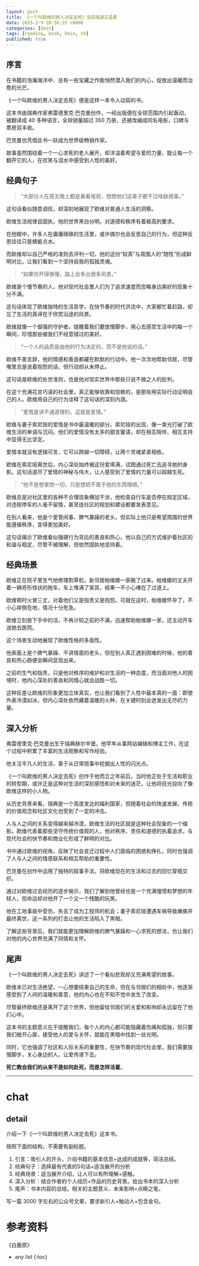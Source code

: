 ```yaml
---
layout: post
title: 《一个叫欧维的男人决定去死》当孤独遇见温柔
date: 2025-2-9 20:56:35 +0800
categories: [5min]
tags: [reading, book, 5min, sh]
published: true
---
```


## 序言

在书籍的浩瀚海洋中，总有一些宝藏之作能悄然潜入我们的内心，绽放出温暖而治愈的光芒。

《一个叫欧维的男人决定去死》便是这样一本令人动容的书。

这本书由瑞典作家弗雷德里克·巴克曼创作，一经出版便在全球范围内引起轰动，被翻译成 40 多种语言，全球销量超过 350 万册，还被改编成同名电影，口碑与票房双丰收。

巴克曼也凭借此书一跃成为世界级畅销作家。

故事虽然围绕着一个一心求死的老人展开，却洋溢着希望与爱的力量，能让每一个翻开它的人，在欢笑与泪水中感受到人性的美好。

## 经典句子

> “大部分人在周五晚上都是看看电视，想想他们这辈子都干过啥缺德事。”

这句话看似随意调侃，却深刻地展现了欧维对普通人生活的洞察。

欧维生活规律且固执，他的世界黑白分明，对道德和秩序有着极高的要求。

在他眼中，许多人在庸庸碌碌的生活里，或许偶尔也会反思自己的行为，但这种反思往往只是蜻蜓点水。

而欧维却以自己严格的准则去评判一切，他的这份“较真”与周围人的“随性”形成鲜明对比，让我们看到一个坚持自我的孤独灵魂。

> “如果你开得够慢，路上会多出很多风景。”

欧维是个慢节奏的人，他对现代社会里人们为了追求速度而忽略身边美好的现象十分不满。

这句话体现了欧维独特的生活哲学，在快节奏的时代洪流中，大家都忙着赶路，却忘了生活的真谛在于欣赏沿途的风景。

欧维就像一个倔强的守护者，提醒着我们要放慢脚步，用心去感受生活中的每一个瞬间，珍惜那些被我们不经意错过的美好。

> “一个人的品质是由他的行为决定的，而不是他说的话。”

欧维不善言辞，他的情感和善良都藏在默默的行动中。他一次次地帮助邻居，尽管嘴里总是说着抱怨的话，但行动却从未停止。

这句话是欧维的处世准则，也是他对现实世界中那些只说不做之人的批判。

在这个充满花言巧语的社会里，真正能够依靠和信赖的，是那些用实际行动证明自己的人。欧维用自己的行为诠释了这句话的深刻内涵。

> “爱情是讲不通道理的，这就是爱情。”

欧维与妻子索尼娅的爱情是书中最温暖的部分。索尼娅的出现，像一束光打破了欧维生活的单调与沉闷。他们的爱情没有太多的甜言蜜语，却在相互陪伴、相互支持中显得无比坚定。

爱情本就没有逻辑可言，它可以跨越一切障碍，让两个灵魂紧紧相依。

欧维在索尼娅离世后，内心深处始终被这份爱填满，试图通过死亡去追寻她的身影。这句话道尽了爱情的神秘与伟大，让人感受到了爱情的力量可以超越生死。

> “他不是想掌控一切，只是想把不属于他的东西理顺。”

欧维总是对社区里的各种不合理现象横加干涉，他检查自行车是否停在规定区域，对违规停车的人毫不留情，甚至连社区的规划和建设都要发表意见。

在别人看来，他是个爱管闲事、脾气暴躁的老头，但实际上他只是希望周围的世界能遵循秩序，变得更加美好。

这句话揭示了欧维看似强硬行为背后的善良和热心，他以自己的方式维护着社区的和谐与稳定，尽管不被理解，但依然固执地坚持着。

## 经典场景

欧维正在院子里生气地修理割草机，新邻居帕维娜一家搬了过来。帕维娜的丈夫开着一辆奇形怪状的拖车，车上堆满了家具，结果一不小心堵在了过道上。

欧维顿时火冒三丈，对着他们又是指责又是抱怨。可就在这时，帕维娜怀孕了，不小心摔倒在地，情况十分危急。

欧维立刻放下手中的活，不再计较之前的不满，迅速帮助帕维娜一家，还主动开车送她去医院。

这个场景生动地展现了欧维性格的多面性。

他表面上是个脾气暴躁、不讲情面的老头，但在别人真正遇到困难的时候，他的善良和热心肠便会瞬间显现出来。

之前的生气和指责，只是他对秩序的维护和对生活的一种态度，而当面对他人的困境时，他内心深处的善良和同情心就会战胜一切。

这种反差让欧维的形象更加立体真实，也让我们看到了人性中最本真的一面：即使外表冷漠如冰，但内心深处依然藏着温暖的火种，在关键时刻会迸发出无尽的力量。

## 深入分析

弗雷德里克·巴克曼出生于瑞典赫尔辛堡，他早年从事网站编辑和博主工作，在这个过程中积累了丰富的生活观察和写作经验。

他关注平凡人的生活，善于从日常琐事中挖掘出人性的闪光点。

《一个叫欧维的男人决定去死》创作于他而立之年前后，当时他正处于生活和职业的转型期，或许正是这种对生活的深刻感悟和对未来的迷茫，让他将目光投向了像欧维这样的小人物。

从历史背景来看，瑞典是一个高度发达的福利国家，但随着社会的快速发展，传统的价值观念和社区文化也受到了一定的冲击。

人与人之间的关系变得越来越冷漠，欧维生活的社区就是这种社会现象的一个缩影。欧维代表着那些坚守传统价值观的人，他对秩序、责任和道德的执着追求，与现代社会的快节奏和商业化形成了鲜明的对比。

书中通过欧维的视角，反映了社会变迁过程中人们面临的困惑和挣扎，同时也强调了人与人之间的情感联系和相互帮助的重要性。

巴克曼在创作中运用了独特的叙事手法，将欧维现在的生活和过去的回忆穿插交织。

通过对欧维过去经历的逐步揭示，我们了解到他曾经也是一个充满憧憬和梦想的年轻人，但命运却对他开了一个又一个残酷的玩笑。

他在工地事故中受伤，失去了成为工程师的机会；妻子索尼娅遭遇车祸导致瘫痪并最终离世，这一系列的打击让他的生活陷入了黑暗。

了解这些背景后，我们就能更加理解欧维的脾气暴躁和一心求死的想法，也让我们对他的内心世界充满了同情和关怀。

## 尾声 

《一个叫欧维的男人决定去死》讲述了一个看似悲观却又充满希望的故事。

欧维本已对生活绝望，一心想要结束自己的生命，但在与邻居们的相处中，他逐渐感受到了人间的温暖和善意，他的内心也在不知不觉中发生了改变。

尽管最终欧维还是离开了这个世界，但他留给邻居们的关爱和影响却永远留在了他们心中。

这本书的主题意义在于提醒我们，每个人的内心都可能隐藏着伤痛和孤独，但只要我们敞开心扉，接受他人的爱与关怀，就能在黑暗中找到一丝光明。

同时，它也强调了社区和人际关系的重要性，在快节奏的现代社会里，我们需要放慢脚步，关心身边的人，让爱传递下去。

**死亡教会我们的从来不是如何赴死，而是怎样活着**。

-------------------------------------------------------------------------------------------------------------------------------------

# chat

## detail

介绍一下《一个叫欧维的男人决定去死》这本书。

按照下面的结构，不需要有副标题。

1. 引言：吸引人的开头，介绍书籍的基本信息+达成的成就等，简洁总结。
2. 经典句子：选择最有代表的5句话+适当展开的分析
3. 经典场景：适当展开介绍，让人可以有所理解+感触。
4. 深入分析：结合作者的个人经历+作品的历史背景。给出书本的深入分析
5. 尾声：书本内容的总结。相关的主题意义、未来影响+点睛之笔。

写一篇 3000 字左右的公众号文章，要求新引人+触动人+包含金句。


# 参考资料

 《白鹿原》

* any list
{:toc}